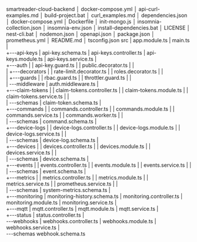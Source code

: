 smartreader-cloud-backend
│   docker-compose.yml
│   api-curl-examples.md
│   build-project.bat
│   curl_examples.md
│   dependencies.json
│   docker-compose.yml
│   Dockerfile
│   init-mongo.js
│   insomnia-collection.json
│   insomnia-env.json
│   install-dependencies.bat
│   LICENSE
│   nest-cli.bat
│   nodemon.json
│   openapi.json
│   package.json
│   prometheus.yml
│   README.md
│   tsconfig.json
src
|   app.module.ts
|   main.ts
|   
+---api-keys
|       api-key.schema.ts
|       api-keys.controller.ts
|       api-keys.module.ts
|       api-keys.service.ts
|       
+---auth
|   |   api-key.guard.ts
|   |   public.decorator.ts
|   |   
|   +---decorators
|   |       rate-limit.decorator.ts
|   |       roles.decorator.ts
|   |       
|   +---guards
|   |       rbac.guard.ts
|   |       throttler.guard.ts
|   |       
|   \---middleware
|           auth.middleware.ts
|           
+---claim-tokens
|   |   claim-tokens.controller.ts
|   |   claim-tokens.module.ts
|   |   claim-tokens.service.ts
|   |   
|   \---schemas
|           claim-token.schema.ts
|           
+---commands
|   |   commands.controller.ts
|   |   commands.module.ts
|   |   commands.service.ts
|   |   commands.worker.ts
|   |   
|   \---schemas
|           command.schema.ts
|           
+---device-logs
|   |   device-logs.controller.ts
|   |   device-logs.module.ts
|   |   device-logs.service.ts
|   |   
|   \---schemas
|           device-log.schema.ts
|           
+---devices
|   |   devices.controller.ts
|   |   devices.module.ts
|   |   devices.service.ts
|   |   
|   \---schemas
|           device.schema.ts
|           
+---events
|   |   events.controller.ts
|   |   events.module.ts
|   |   events.service.ts
|   |   
|   \---schemas
|           event.schema.ts
|           
+---metrics
|   |   metrics.controller.ts
|   |   metrics.module.ts
|   |   metrics.service.ts
|   |   prometheus.service.ts
|   |   
|   \---schemas
|           system-metrics.schema.ts
|           
+---monitoring
|       monitoring-history.schema.ts
|       monitoring.controller.ts
|       monitoring.module.ts
|       monitoring.service.ts
|       
+---mqtt
|       mqtt.controller.ts
|       mqtt.module.ts
|       mqtt.service.ts
|       
+---status
|       status.controller.ts
|       
\---webhooks
    |   webhooks.controller.ts
    |   webhooks.module.ts
    |   webhooks.service.ts
    |   
    \---schemas
            webhook.schema.ts

           

